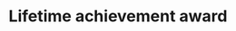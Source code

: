 ---
title: Lifetime achievement award
criteria: 
sponsor: southalls
icon: education
description: This prestigious award, sponsored by Southalls, and chosen by our judging panel of key industry bodies and figure heads, will be awarded to an outstanding individual who has made a tremendous contribution to their industry (fire, security, health & safety) during their lifetime.
---